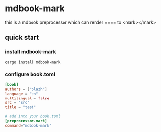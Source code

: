 # mdbook-mark
this is a mdbook preprocessor which can render ==== to &lt;mark>&lt;/mark> 


## quick start

### install mdbook-mark

```shell script
cargo install mdbook-mark
```

### configure book.toml

```toml
[book]
authors = ["blazh"]
language = "en"
multilingual = false
src = "src"
title = "test"

# add into your book.toml
[preprocessor.mark]
command="mdbook-mark"
```